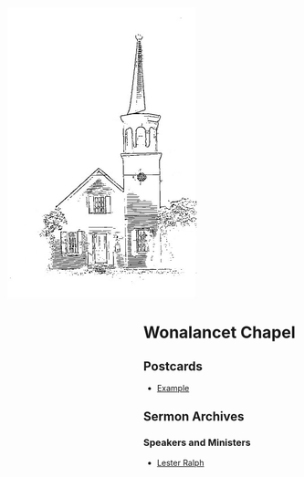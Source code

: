 
<div style='float:left'>
<img src="https://github.com/puck78/wonalancet-chapel/blob/master/images/Chapel%20Cover%20Image%20-%20icon%20-%2050%20percent.jpg" />
</div>
<div style='float:right'>     
<h1 id='right'>Wonalancet Chapel</h1> 
<h2>Postcards</h2>
<ul>
 <li>
  <a href="www.example.com">Example</a>
 </li>
</ul>
 
<h2>Sermon Archives</h2>
<h3>Speakers and Ministers</h3>
<ul>
 <li>
  <a href="https://github.com/puck78/wonalancet-chapel/tree/master/sermons/Lester%20Ralph">Lester Ralph</a>
 </li>
</ul>
</div>
 








